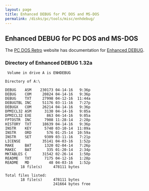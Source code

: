 ```yaml
---
layout: page
title: Enhanced DEBUG for PC DOS and MS-DOS
permalink: /disks/pc/tools/misc/enhdebug/
---
```


Enhanced DEBUG for PC DOS and MS-DOS
---

The [PC DOS Retro](https://sites.google.com/site/pcdosretro/) website has documentation for
[Enhanced DEBUG](https://sites.google.com/site/pcdosretro/enhdebug).

### Directory of Enhanced DEBUG 1.32a

	 Volume in drive A is ENHDEBUG   

	Directory of A:\

	DEBUG    ASM    230173 04-14-16   9:36p
	DEBUG    COM     20824 04-14-16   9:36p
	DEBUG    TXT     27998 04-12-16  11:44a
	DEBUGTBL INC     51176 03-11-16   7:27p
	DEBUGX   COM     26214 04-14-16   9:36p
	DPMICL32 ASM      3130 04-14-16   9:05a
	DPMICL32 EXE       863 04-14-16   9:05a
	FPTOSTR  INC      7908 11-28-14   2:28p
	HISTORY  TXT     18639 04-14-16   9:36p
	INSTR    KEY      5740 03-10-14  11:09a
	INSTR    ORD       576 01-25-14  10:59a
	INSTR    SET      9309 03-11-16   7:21p
	LICENSE          35141 04-03-16   1:52p
	MAKE     BAT      1320 02-04-14   7:26p
	MAKEC    BAT       335 01-20-14   2:34p
	MKTABLES C       31542 02-26-14   1:50p
	README   TXT      7175 04-12-16   1:28p
	README   MD         48 04-03-16   1:52p
	       18 file(s)     478111 bytes

	Total files listed:
	       18 file(s)     478111 bytes
	                      241664 bytes free
